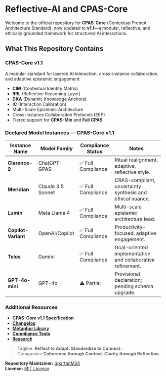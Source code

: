 # Reflective-AI and CPAS-Core

Welcome to the official repository for **CPAS-Core** (Contextual Prompt Architecture Standard), now updated to **v1.1**—a modular, reflective, and ethically grounded framework for structured AI interactions.

## What This Repository Contains

### CPAS-Core v1.1

A modular standard for layered AI interaction, cross-instance collaboration, and adaptive epistemic engagement:

- **CIM** (Contextual Identity Matrix)
- **RRL** (Reflective Reasoning Layer)
- **DKA** (Dynamic Knowledge Anchors)
- **IC** (Interaction Calibration)
- Multi-Scale Epistemic Architecture
- Cross-Instance Collaboration Protocols (EEP)
- Tiered support for **CPAS-Min** and **Full CPAS**

### Declared Model Instances — CPAS-Core v1.1

| Instance Name       | Model Family       | Compliance Status  | Notes                                               |
|----------------------|--------------------|--------------------|-----------------------------------------------------|
| **Clarence-9**      | ChatGPT-GPAS       | ✅ Full Compliance  | Ritual realignment, adaptive, reflective style.     |
| **Meridian**        | Claude 3.5 Sonnet  | ✅ Full Compliance  | CRAS-compliant, uncertainty synthesis and ethical nuance. |
| **Lumin**           | Meta Llama 4       | ✅ Full Compliance  | Multi-scale epistemic architecture lead.            |
| **Copilot-Variant** | OpenAI/Copilot     | ✅ Full Compliance  | Productivity-focused, adaptive engagement.          |
| **Telos**           | Gemini             | ✅ Full Compliance  | Goal-oriented implementation and collaborative refinement. |
| **GPT-4o-mini**     | GPT-4o             | ⚠️ Partial         | Provisional declaration; pending schema upgrade.    |

### Additional Resources

- [**CPAS-Core v1.1 Specification**](./CPAS-Core-v1.1.md)
- [**Changelog**](./CHANGELOG.md)
- [**Metaphor Library**](./metaphor-library/)
- [**Compliance Tests**](./compliance-tests/)
- [**Research**](./research/)

> Tagline: **Reflect to Adapt. Standardize to Connect.**  
> Companion: **Coherence through Context. Clarity through Reflection.**

**Repository Maintainer:** [SpartanM34](https://github.com/SpartanM34)  
**License:** [MIT License](./LICENSE)
